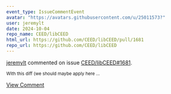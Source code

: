 ```yaml
---
event_type: IssueCommentEvent
avatar: "https://avatars.githubusercontent.com/u/25011573?"
user: jeremylt
date: 2024-10-04
repo_name: CEED/libCEED
html_url: https://github.com/CEED/libCEED/pull/1681
repo_url: https://github.com/CEED/libCEED
---
```


<a href='https://github.com/jeremylt' target='_blank'>jeremylt</a> commented on issue <a href='https://github.com/CEED/libCEED/pull/1681' target='_blank'>CEED/libCEED#1681</a>.

<small>With this diff (we should maybe apply here...</small>

<a href='https://github.com/CEED/libCEED/pull/1681' target='_blank'>View Comment</a>